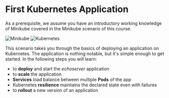 # First Kubernetes Application #

As a prerequisite, we assume you have an introductory working knowledge of Minikube covered in the Minikube scenario of this course.

![Minikube](/javajon/courses/kubernetes-fundamentals/minikube/assets/minikube.png "Minikube")
![Kubernetes](/javajon/courses/kubernetes-fundamentals/minikube/assets/kubernetes.png "Kubernetes")

This scenario takes you through the basics of deploying an application on Kubernetes. The application is nothing notable, but it's simple enough to get started. In the following steps you will learn:

- to **deploy** and start the _echoserver_ application
- to **scale** the application
- **Services** load balance between multiple **Pods** of the app
- Kubernetes **resilience** maintains the declared state even with failures
- to **rollout** a new version of an application
